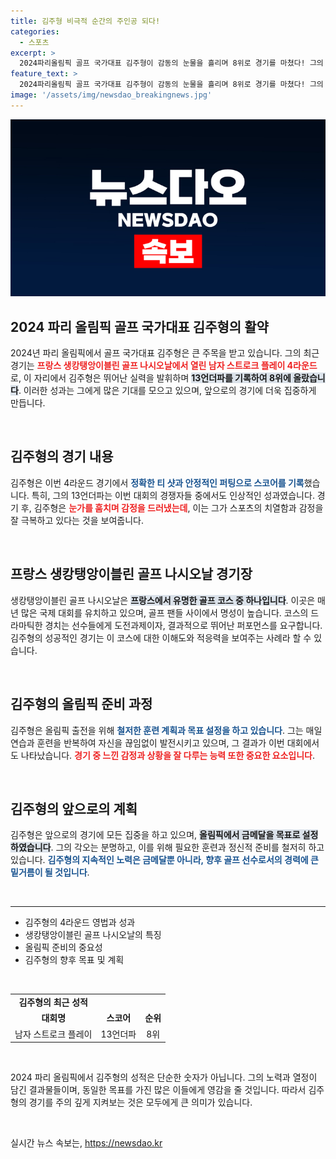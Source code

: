 ```yaml
---
title: 김주형 비극적 순간의 주인공 되다!
categories:
  - 스포츠
excerpt: >
  2024파리올림픽 골프 국가대표 김주형이 감동의 눈물을 흘리며 8위로 경기를 마쳤다! 그의 도전과 감정이 담긴 순간을 함께 느껴보세요.
feature_text: >
  2024파리올림픽 골프 국가대표 김주형이 감동의 눈물을 흘리며 8위로 경기를 마쳤다! 그의 도전과 감정이 담긴 순간을 함께 느껴보세요.
image: '/assets/img/newsdao_breakingnews.jpg'
---
```


<p><img src="/assets/img/newsdao_breakingnews.jpg" alt="flaretime 속보" /></p>

<h2 data-ke-size="size26">2024 파리 올림픽 골프 국가대표 김주형의 활약</h2>

<p data-ke-size="size16">2024년 파리 올림픽에서 골프 국가대표 김주형은 큰 주목을 받고 있습니다. 그의 최근 경기는 <b><span style="color: #ee2323;">프랑스 생캉탱앙이블린 골프 나시오날에서 열린 남자 스트로크 플레이 4라운드</span></b>로, 이 자리에서 김주형은 뛰어난 실력을 발휘하며 <b><span style="background-color: #21538527;">13언더파를 기록하여 8위에 올랐습니다</span></b>. 이러한 성과는 그에게 많은 기대를 모으고 있으며, 앞으로의 경기에 더욱 집중하게 만듭니다.</p>

<p data-ke-size="size16">&nbsp;</p>

<h2>김주형의 경기 내용</h2>

<p data-ke-size="size16">김주형은 이번 4라운드 경기에서 <b><span style="color: #1a5490;">정확한 티 샷과 안정적인 퍼팅으로 스코어를 기록</span></b>했습니다. 특히, 그의 13언더파는 이번 대회의 경쟁자들 중에서도 인상적인 성과였습니다. 경기 후, 김주형은 <b><span style="color: #ee2323;">눈가를 훔치며 감정을 드러냈는데</span></b>, 이는 그가 스포츠의 치열함과 감정을 잘 극복하고 있다는 것을 보여줍니다.</p>

<p data-ke-size="size16">&nbsp;</p>

<h2>프랑스 생캉탱앙이블린 골프 나시오날 경기장</h2>

<p data-ke-size="size16">생캉탱앙이블린 골프 나시오날은 <b><span style="background-color: #21538527;">프랑스에서 유명한 골프 코스 중 하나입니다</span></b>. 이곳은 매년 많은 국제 대회를 유치하고 있으며, 골프 팬들 사이에서 명성이 높습니다. 코스의 드라마틱한 경치는 선수들에게 도전과제이자, 결과적으로 뛰어난 퍼포먼스를 요구합니다. 김주형의 성공적인 경기는 이 코스에 대한 이해도와 적응력을 보여주는 사례라 할 수 있습니다.</p>

<p data-ke-size="size16">&nbsp;</p>

<h2>김주형의 올림픽 준비 과정</h2>

<p data-ke-size="size16">김주형은 올림픽 출전을 위해 <b><span style="color: #1a5490;">철저한 훈련 계획과 목표 설정을 하고 있습니다</span></b>. 그는 매일 연습과 훈련을 반복하여 자신을 끊임없이 발전시키고 있으며, 그 결과가 이번 대회에서도 나타났습니다. <b><span style="color: #ee2323;">경기 중 느낀 감정과 상황을 잘 다루는 능력 또한 중요한 요소입니다</span></b>.</p>

<p data-ke-size="size16">&nbsp;</p>

<h2>김주형의 앞으로의 계획</h2>

<p data-ke-size="size16">김주형은 앞으로의 경기에 모든 집중을 하고 있으며, <b><span style="background-color: #21538527;">올림픽에서 금메달을 목표로 설정하였습니다</span></b>. 그의 각오는 분명하고, 이를 위해 필요한 훈련과 정신적 준비를 철저히 하고 있습니다. <b><span style="color: #1a5490;">김주형의 지속적인 노력은 금메달뿐 아니라, 향후 골프 선수로서의 경력에 큰 밑거름이 될 것입니다</span></b>.</p>

<p data-ke-size="size16">&nbsp;</p>

<hr>

<ul>
  <li>김주형의 4라운드 영법과 성과</li>
  <li>생캉탱앙이블린 골프 나시오날의 특징</li>
  <li>올림픽 준비의 중요성</li>
  <li>김주형의 향후 목표 및 계획</li>
</ul>

<p data-ke-size="size16">&nbsp;</p>

<table>
  <tr>
    <td style="text-align: center; height: 17px;"><b>김주형의 최근 성적</b></td>
  </tr>
  <tr>
    <td style="text-align: center; height: 17px;"><b>대회명</b></td>
    <td style="text-align: center; height: 17px;"><b>스코어</b></td>
    <td style="text-align: center; height: 17px;"><b>순위</b></td>
  </tr>
  <tr>
    <td style="text-align: center; height: 17px;">남자 스트로크 플레이</td>
    <td style="text-align: center; height: 17px;">13언더파</td>
    <td style="text-align: center; height: 17px;">8위</td>
  </tr>
</table>

<p data-ke-size="size16">&nbsp;</p>

<p data-ke-size="size16">2024 파리 올림픽에서 김주형의 성적은 단순한 숫자가 아닙니다. 그의 노력과 열정이 담긴 결과물들이며, 동일한 목표를 가진 많은 이들에게 영감을 줄 것입니다. 따라서 김주형의 경기를 주의 깊게 지켜보는 것은 모두에게 큰 의미가 있습니다.</p>

<p data-ke-size="size16">&nbsp;</p>
실시간 뉴스 속보는, <a href="https://newsdao.kr" rel="dofollow">https://newsdao.kr</a>


